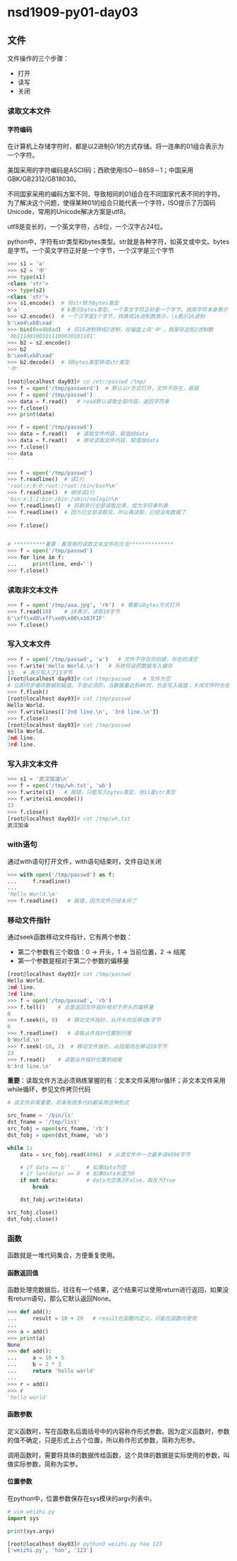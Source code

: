 # nsd1909-py01-day03

## 文件

文件操作的三个步骤：

- 打开
- 读写
- 关闭

### 读取文本文件

#### 字符编码

在计算机上存储字符时，都是以2进制0/1的方式存储。将一连串的01组合表示为一个字符。

美国采用的字符编码是ASCII码；西欧使用ISO－8859－1；中国采用GBK/GB2312/GB18030。

不同国家采用的编码方案不同，导致相同的01组合在不同国家代表不同的字符。为了解决这个问题，使得某种01的组合只能代表一个字符，ISO提示了万国码Unicode，常用的Unicode解决方案是utf8。

utf8是变长的，一个英文字符，占8位，一个汉字占24位。

python中，字符有str类型和bytes类型。str就是各种字符，如英文或中文。bytes是字节。一个英文字符正好是一个字节，一个汉字是三个字节

```python
>>> s1 = 'a'
>>> s2 = '中'
>>> type(s1)
<class 'str'>
>>> type(s2)
<class 'str'>
>>> s1.encode()  # 将str转为bytes类型
b'a'             # b表示bytes类型，一个英文字符正好是一个字节，就用字符本身表示
>>> s2.encode()  # 一个汉字是3个字节，转换成16进制数表示，\x表示16进制
b'\xe4\xb8\xad'
>>> bin(0xe4b8ad)  # 将16进制转成2进制，在磁盘上存'中'，就是存这些2进制数
'0b111001001011100010101101'
>>> b2 = s2.encode()
>>> b2
b'\xe4\xb8\xad'
>>> b2.decode()  # 将bytes类型转成str类型
'中'
```

```python
[root@localhost day03]# cp /etc/passwd /tmp/
>>> f = open('/tmp/password')  # 默认以r方式打开，文件不存在，报错
>>> f = open('/tmp/passwd')
>>> data = f.read()   # read默认读取全部内容，返回字符串
>>> f.close()
>>> print(data)

>>> f = open('/tmp/passwd')
>>> data = f.read()   # 读取文件内容，赋值给data
>>> data = f.read()   # 继续读取文件内容，赋值给data
>>> f.close()
>>> data
''

>>> f = open('/tmp/passwd')
>>> f.readline()  # 读1行
'root:x:0:0:root:/root:/bin/bash\n'
>>> f.readline()  # 继续读1行
'bin:x:1:1:bin:/bin:/sbin/nologin\n'
>>> f.readlines()  # 将剩余行全部读取出来，成为字符串列表
>>> f.readline()  # 因为已全部读取完，所以再读取，已经没有数据了
''
>>> f.close()


# **********重要：最常用的读取文本文件的方法**************
>>> f = open('/tmp/passwd')
>>> for line in f:
...     print(line, end='')
>>> f.close()
```

### 读取非文本文件

```python
>>> f = open('/tmp/aaa.jpg', 'rb')  # 需要以bytes方式打开
>>> f.read(10)    # 10表示，读取10字节
b'\xff\xd8\xff\xe0\x00\x10JFIF'
>>> f.close()
```

### 写入文本文件

```python
>>> f = open('/tmp/passwd', 'w')   # 文件不存在则创建，存在则清空
>>> f.write('Hello World.\n')   # 系统将会把数据写入缓存
13   # 表示写入了13字节
[root@localhost day03]# cat /tmp/passwd    # 文件为空
# 立即同步缓存数据到磁盘。不是必须的，当数据量达到4K时，也会写入磁盘；关闭文件时也会写入磁盘
>>> f.flush()
[root@localhost day03]# cat /tmp/passwd 
Hello World.
>>> f.writelines(['2nd line.\n', '3rd line.\n'])
>>> f.close()
[root@localhost day03]# cat /tmp/passwd 
Hello World.
2nd line.
3rd line.
```

### 写入非文本文件

```python
>>> s1 = '武汉加油\n'
>>> f = open('/tmp/wh.txt', 'wb')
>>> f.write(s1)   # 报错，只能写入bytes类型，但s1是str类型
>>> f.write(s1.encode())
13
>>> f.close()
[root@localhost day03]# cat /tmp/wh.txt 
武汉加油
```

### with语句

通过with语句打开文件，with语句结束时，文件自动关闭

```python
>>> with open('/tmp/passwd') as f:
...     f.readline()
... 
'Hello World.\n'
>>> f.readline()   # 报错，因为文件已经关闭了
```

### 移动文件指针

通过seek函数移动文件指针，它有两个参数：

- 第二个参数有三个取值：0 -> 开头，1 -> 当前位置，2 -> 结尾
- 第一个参数是相对于第二个参数的偏移量

```python
[root@localhost day03]# cat /tmp/passwd 
Hello World.
2nd line.
3rd line.
>>> f = open('/tmp/passwd', 'rb')
>>> f.tell()    # 总是返回文件指针相对于开头的偏移量
0
>>> f.seek(6, 0)   # 移动文件指针，从开头向后移动6字节
6
>>> f.readline()   # 读取从件指针位置到行尾
b'World.\n'
>>> f.seek(-10, 2)  # 移动文件指针，从结尾向左移动10字节
23
>>> f.read()    # 读取从件指针位置到结尾
b'3rd line.\n'
```

**重要**：读取文件方法必须熟练掌握的有：文本文件采用for循环；非文本文件采用while循环，参见文件拷贝代码

```python
# 该文件非常重要，将来有很多代码都采用这种形式

src_fname = '/bin/ls'
dst_fname = '/tmp/list'
src_fobj = open(src_fname, 'rb')
dst_fobj = open(dst_fname, 'wb')

while 1:
    data = src_fobj.read(4096)  # 从源文件中一次最多读4096字节

    # if data == b''     # 如果data为空
    # if len(data) == 0  # 如果data长度为0
    if not data:         # data为空表示False，取反为True
        break

    dst_fobj.write(data)

src_fobj.close()
dst_fobj.close()
```

### 函数

函数就是一堆代码集合，方便重复使用。

#### 函数返回值

函数处理完数据后，往往有一个结果，这个结果可以使用return进行返回，如果没有return语句，那么它默认返回None。

```python
>>> def add():
...     result = 10 + 20   # result在函数内定义，只能在函数内使用
... 
>>> a = add()
>>> print(a)
None
>>> def add():
...     a = 10 + 5
...     b = 2 * 3
...     return 'hello world'
... 
>>> r = add()
>>> r
'hello world'

```

#### 函数参数

定义函数时，写在函数名后面括号中的内容称作形式参数。因为定义函数时，参数的值不确定，只是形式上占个位置，所以称作形式参数，简称为形参。

调用函数时，需要将具体的数据传给函数，这个具体的数据是实际使用的参数，叫做实际参数，简称为实参。

#### 位置参数

在python中，位置参数保存在sys模块的argv列表中。

```python
# vim weizhi.py
import sys

print(sys.argv)

[root@localhost day03]# python3 weizhi.py hao 123
['weizhi.py', 'hao', '123']

```















